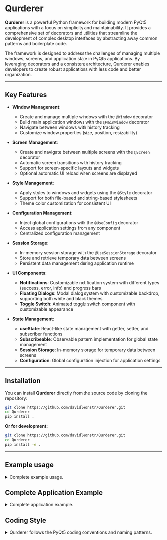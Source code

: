 # Qurderer

**Qurderer** is a powerful Python framework for building modern PyQt5 applications with a focus on simplicity and maintainability. It provides a comprehensive set of decorators and utilities that streamline the development of complex desktop interfaces by abstracting away common patterns and boilerplate code.

The framework is designed to address the challenges of managing multiple windows, screens, and application state in PyQt5 applications. By leveraging decorators and a consistent architecture, Qurderer enables developers to create robust applications with less code and better organization.

---

## Key Features

- **Window Management**:
  - Create and manage multiple windows with the `@Window` decorator
  - Build main application windows with the `@MainWindow` decorator
  - Navigate between windows with history tracking
  - Customize window properties (size, position, resizability)

- **Screen Management**:
  - Create and navigate between multiple screens with the `@Screen` decorator
  - Automatic screen transitions with history tracking
  - Support for screen-specific layouts and widgets
  - Optional automatic UI reload when screens are displayed

- **Style Management**:
  - Apply styles to windows and widgets using the `@Style` decorator
  - Support for both file-based and string-based stylesheets
  - Theme color customization for consistent UI

- **Configuration Management**:
  - Inject global configurations with the `@UseConfig` decorator
  - Access application settings from any component
  - Centralized configuration management

- **Session Storage**:
  - In-memory session storage with the `@UseSessionStorage` decorator
  - Store and retrieve temporary data between screens
  - Persistent data management during application runtime

- **UI Components**:
  - **Notifications**: Customizable notification system with different types (success, error, info) and progress bars
  - **Floating Dialogs**: Modal dialog system with customizable backdrop, supporting both white and black themes
  - **Toggle Switch**: Animated toggle switch component with customizable appearance

- **State Management**:
  - **useState**: React-like state management with getter, setter, and subscriber functions
  - **Subscribeable**: Observable pattern implementation for global state management
  - **Session Storage**: In-memory storage for temporary data between screens
  - **Configuration**: Global configuration injection for application settings

---

## Installation

You can install **Qurderer** directly from the source code by cloning the repository:

```bash
git clone https://github.com/davidleonstr/Qurderer.git
cd Qurderer
pip install .
```
**Or for development:**
```bash
git clone https://github.com/davidleonstr/Qurderer.git
cd Qurderer
pip install -e .
```

---

## Example usage

<details>
<summary>Complete example usage.</summary>

### Main Window Setup

```python
import Qurderer
from PyQt5.QtGui import QIcon
from PyQt5.QtWidgets import QMainWindow, QWidget
from typing import Callable

@Qurderer.MainWindow('Main Window', [100, 100, 600, 400], QIcon(), resizable=True, maximizable=True)
class MyApp(QMainWindow):
    # Type hints for better IDE support
    title: str
    windowGeometry: list
    icon: QIcon
    addScreen: Callable[[QWidget], None]
    setScreen: Callable[[str], None]
    createWindow: Callable[[QMainWindow], None]
    setWindow: Callable[[str], None]
    closeWindow: Callable[[str], None]
    onWindowClose: Callable[[], None]
    goBack: Callable[[], None]
    screens: dict
    windows: dict

    def __init__(self):
        """Initialize the main window and add screens."""
        super().__init__()

        # Add screen
        screen = ScreenClass(self)
        self.addScreen(screen)

        # Set the initial screen
        self.setScreen(screen.name)
```

### Screen Definition

```python
import Qurderer
from PyQt5.QtWidgets import QWidget
from typing import Callable

@Qurderer.Screen('screen', autoreloadUI=False) 
class ScreenClass(QWidget):
    # Type hints for better IDE support
    name: str
    screenName: str
    reloadUI: Callable[[], None]
    setScreenName: Callable[[str], None]

    def __init__(self, parent):
        super().__init__(parent)
        self.widgetParent = parent  # Necessary if autoreloadUI = true
        self.UI(parent)

    def UI(self, parent) -> None:  # Necessary if autoreloadUI = true
        """
        The entire UI is loaded here.
        """
        pass
```

### Window

```python
from PyQt5.QtGui import QIcon
from PyQt5.QtWidgets import QMainWindow, QWidget
from typing import Callable

@Qurderer.Window('popup', 'Popup Window', [710, 100, 400, 150], QIcon(), resizable=False)
class PopupWindow(QMainWindow):
    # Type hints for better IDE support
    title: str
    windowGeometry: list
    icon: QIcon
    addScreen: Callable[[QWidget], None]
    setScreen: Callable[[str], None]
    setWindowName: Callable[[str], None]
    goBack: Callable[[], None]
    screens: dict
    name: str

    """Popup window with screen management and session storage."""
    def __init__(self, parent):
        """Initialize the popup window with screen management."""
        super().__init__(parent)
        self.mainWindow = parent
```

### State Management Examples

Qurderer provides powerful state management tools inspired by React's hooks and the Observable pattern. Here are examples of how to use them:

#### useState Example

The `useState` function provides React-like state management with getter, setter, and subscriber functions:

```python
from Qurderer.stores import useState
from PyQt5.QtWidgets import QWidget, QVBoxLayout, QLabel, QPushButton

@Qurderer.Screen('screen') 
class MyScreen(QWidget):
    def __init__(self, parent):
        super().__init__(parent)
        self.widgetParent = parent
        
        # Create state with initial value
        self.count, self.setCount, self.subscribeCount = useState(0)
        
        # Subscribe to state changes
        self.subscribeCount(self.onCountChange)
        
        # Create UI
        self.UI(parent)
        
        # Update UI with initial value
        self.countLabel.setText(f"Count: {self.count()}")
    
    def UI(self, parent):
        layout = QVBoxLayout()
        
        # Display current count
        self.countLabel = QLabel(f"Count: {self.count()}")
        
        # Button to increment count
        button = QPushButton("Increment")
        button.clicked.connect(self.incrementCount)
        
        layout.addWidget(self.countLabel)
        layout.addWidget(button)
        self.setLayout(layout)
    
    def incrementCount(self):
        # Update state
        self.setCount(self.count() + 1)
    
    def onCountChange(self, newValue):
        # Update UI when state changes
        self.countLabel.setText(f"Count: {newValue}")
```

#### Subscribeable Example

The `Subscribeable` class implements the Observer pattern for global state management:

```python
from Qurderer.stores import Subscribeable
from PyQt5.QtWidgets import QWidget, QVBoxLayout, QLabel, QPushButton

# Create a global subscribeable
counter = Subscribeable(0)

@Qurderer.Screen('screen') 
class MyScreen(QWidget):
    def __init__(self, parent):
        super().__init__(parent)
        self.widgetParent = parent
        
        # Subscribe to counter changes
        counter.subscribe(self.onCounterChange)
        
        # Create UI
        self.UI(parent)
        
        # Update UI with initial value
        self.counterLabel.setText(f"Counter: {counter.value}")
    
    def UI(self, parent):
        layout = QVBoxLayout()
        
        # Display current counter value
        self.counterLabel = QLabel(f"Counter: {counter.value}")
        
        # Button to increment counter
        button = QPushButton("Increment")
        button.clicked.connect(self.incrementCounter)
        
        layout.addWidget(self.counterLabel)
        layout.addWidget(button)
        self.setLayout(layout)
    
    def incrementCounter(self):
        # Update global counter
        counter.value = counter.value + 1
    
    def onCounterChange(self, newValue):
        # Update UI when counter changes
        self.counterLabel.setText(f"Counter: {newValue}")
```

#### Combining useState and Subscribeable

You can combine both approaches for a powerful state management system:

```python
from Qurderer.stores import useState, Subscribeable
from PyQt5.QtWidgets import QWidget, QVBoxLayout, QLabel, QPushButton, QLineEdit

# Global state
user = Subscribeable({"name": "Guest", "loggedIn": False})

@Qurderer.Screen('login-screen') 
class LoginScreen(QWidget):
    def __init__(self, parent):
        super().__init__(parent)
        self.widgetParent = parent
        
        # Local state
        self.username, self.setUsername, self.subscribeUsername = useState("")
        self.password, self.setPassword, _ = useState("")
        
        # Subscribe to changes
        self.subscribeUsername(self.onUsernameChange)
        user.subscribe(self.onUserChange)
        
        # Create UI
        self.UI(parent)
    
    def UI(self, parent):
        layout = QVBoxLayout()
        
        # Username input
        usernameInput = QLineEdit(self.username())
        usernameInput.textChanged.connect(self.setUsername)
        
        # Password input
        passwordInput = QLineEdit(self.password())
        passwordInput.setEchoMode(QLineEdit.Password)
        passwordInput.textChanged.connect(self.setPassword)
        
        # Login button
        loginButton = QPushButton("Login")
        loginButton.clicked.connect(self.login)
        
        # Status label
        self.statusLabel = QLabel("Not logged in")
        
        layout.addWidget(QLabel("Username:"))
        layout.addWidget(usernameInput)
        layout.addWidget(QLabel("Password:"))
        layout.addWidget(passwordInput)
        layout.addWidget(loginButton)
        layout.addWidget(self.statusLabel)
        
        self.setLayout(layout)
    
    def login(self):
        # Example login logic
        if self.username() == "admin" and self.password() == "password":
            # Update global user state
            user.value = {"name": self.username(), "loggedIn": True}
        else:
            self.statusLabel.setText("Invalid credentials")
    
    def onUsernameChange(self, newValue):
        # Update UI based on local state
        if newValue == "admin":
            self.statusLabel.setText("Admin user detected")
    
    def onUserChange(self, newValue):
        # Update UI based on global state
        if newValue["loggedIn"]:
            self.statusLabel.setText(f"Logged in as {newValue['name']}")
```

</details>

## Complete Application Example

<details>
<summary>Complete application example.</summary>
<br>

```python
import Qurderer
import sys
from PyQt5.QtWidgets import QApplication, QLabel, QVBoxLayout, QWidget, QPushButton, QMainWindow, QHBoxLayout, QSpinBox, QLineEdit
from PyQt5.QtGui import QIcon
from PyQt5.QtCore import Qt
from dataclasses import dataclass
from Qurderer.stores import useState, Subscribeable

# Example of Style
style = '''
QPushButton {
    background-color: #007BFF;
    color: white;
    border-radius: 4px;
    padding: 8px 16px;
    font-size: 14px;
    border: none;
}
QPushButton:hover {
    background-color: #0056b3; 
}
QPushButton:pressed {
    background-color: #004080;
}

QLabel {
    font-size: 16px;
    font-weight: semibold; 
}

QSpinBox, QLineEdit {
    padding: 8px;
    border-radius: 4px;
    border: 1px solid #ccc;
    font-size: 14px;
}
'''

# Configuration example class
@dataclass
class Config:
    message = 'hello world!'

# Global config
config = Config()

# Example of Subscribeable
counter = Qurderer.stores.Subscribeable(0)

@Qurderer.MainWindow('Main Window', [100, 100, 800, 600], QIcon())
@Qurderer.Style(style)
@Qurderer.UseConfig(config)
@Qurderer.UseSessionStorage()
class MyApp(QMainWindow):
    """Main window for the application that manages multiple screens and notifications."""
    def __init__(self):
        """Initialize the main window and add screens."""
        super().__init__()

        # Add screens
        mainScreen = MainScreen(self)
        otherScreen = OtherScreen(self)
        storeScreen = StoreScreen(self)
        self.addScreen(mainScreen)
        self.addScreen(otherScreen)
        self.addScreen(storeScreen)

        # Set the initial screen
        self.setScreen(mainScreen.name)

        # Create a popup window
        self.createWindow(PopupWindow(self))
        self.createWindow(OtherPopupWindow(self))

@Qurderer.Screen('main')
@Qurderer.UseConfig(config)
@Qurderer.UseSessionStorage()
class MainScreen(QWidget):
    """Main screen with session storage and button interaction."""
    def __init__(self, parent):
        """Initialize the main screen's UI elements and session storage."""
        super().__init__(parent)
        self.widgetParent = parent
        self.UI(parent)

    def UI(self, parent) -> None:
        layout = QVBoxLayout()

        # UI elements
        label = QLabel('Main Screen')
        label.setAlignment(Qt.AlignCenter)

        # Example of session storage
        self.SessionStorage.setItem('test<1>', 'hello world!')
        sessionLabel = QLabel(f"Session data: {self.SessionStorage.getItem('test<1>')}")
        sessionLabel.setAlignment(Qt.AlignCenter)

        # Example of configuration
        configLabel = QLabel(f'Configuration data: {self.Config.message}')
        configLabel.setAlignment(Qt.AlignCenter)

        # Button to show a notification
        buttonNotify = QPushButton('Show Notification')
        buttonNotify.clicked.connect(lambda: Qurderer.components.Notify('This is a notification!', 3000, parent))

        # Button to navigate to another screen
        buttonNavigate = QPushButton('Go to Other Screen')
        buttonNavigate.clicked.connect(lambda: parent.setScreen('other'))
        
        # Button to navigate to store screen
        buttonStore = QPushButton('Go to Store Screen')
        buttonStore.clicked.connect(lambda: parent.setScreen('store'))

        # Button to open a popup window
        buttonPopup = QPushButton('Open Popup')
        buttonPopup.clicked.connect(lambda: parent.createWindow(PopupWindow(parent)))

        buttonClosePopup = QPushButton('Close Popup')
        buttonClosePopup.clicked.connect(lambda: parent.closeWindow(PopupWindow(parent).name))

        # Dialog example
        dialogLayout = QVBoxLayout()
        dialogLayout.addWidget(QLabel('Hello in dialog.'))

        dialog = Qurderer.components.Dialog(parent, dialogLayout)

        buttonDialog = QPushButton('Close Dialog')
        buttonDialog.clicked.connect(dialog.close)

        dialog.addWidget(buttonDialog)

        buttonOpenDialog = QPushButton('Open Dialog')
        buttonOpenDialog.clicked.connect(dialog.show)

        buttonSetSessionData = QPushButton('Set test<2>')
        buttonSetSessionData.clicked.connect(lambda: self.SessionStorage.setItem('test<2>', 'hello world!'))
        
        # Add widgets to the layout
        layout.addWidget(label)
        layout.addWidget(configLabel)
        layout.addWidget(sessionLabel)
        layout.addWidget(buttonNotify)
        layout.addWidget(buttonNavigate)
        layout.addWidget(buttonStore)
        layout.addWidget(buttonPopup)
        layout.addWidget(buttonClosePopup)
        layout.addWidget(buttonOpenDialog)
        layout.addWidget(buttonSetSessionData)

        # Set the layout
        self.setLayout(layout)

@Qurderer.Screen('other', autoreloadUI=True)
@Qurderer.UseSessionStorage()
class OtherScreen(QWidget):
    """Secondary screen with session storage and navigation."""
    def __init__(self, parent):
        """Initialize the other screen's UI elements and session storage."""
        super().__init__(parent)
        self.widgetParent = parent
        self.UI(parent)

    def UI(self, parent) -> None:
        layout = QVBoxLayout()

        # UI elements
        label = QLabel('Other Screen')
        label.setAlignment(Qt.AlignCenter)

        # Example of session storage
        sessionLabel = QLabel(f"Session data test<1>: {self.SessionStorage.getItem('test<1>')}")
        sessionLabel.setAlignment(Qt.AlignCenter)

        sessionTestReload = QLabel(f"Session data test<2>: {self.SessionStorage.getItem('test<2>')}")
        sessionTestReload.setAlignment(Qt.AlignCenter)

        buttonReloadUI = QPushButton('Reload UI')
        buttonReloadUI.clicked.connect(self.reloadUI)

        # Button to navigate back to the main screen
        buttonBack = QPushButton('Go Back to Main Screen')
        buttonBack.clicked.connect(lambda: parent.setScreen('main'))
        
        # Button to navigate to store screen
        buttonStore = QPushButton('Go to Store Screen')
        buttonStore.clicked.connect(lambda: parent.setScreen('store'))

        # Add widgets to the layout
        layout.addWidget(label)
        layout.addWidget(sessionLabel)
        layout.addWidget(sessionTestReload)
        layout.addWidget(buttonBack)
        layout.addWidget(buttonStore)
        layout.addWidget(buttonReloadUI)

        # Set the layout
        self.setLayout(layout)

@Qurderer.Screen('store')
class StoreScreen(QWidget):
    """Screen demonstrating the use of useState and Subscribeable."""
    def __init__(self, parent):
        """Initialize the store screen with useState and Subscribeable examples."""
        super().__init__(parent)
        self.widgetParent = parent
        
        # Create useState examples
        self.count, self.setCount, self.subscribeCount = Qurderer.stores.useState(0)
        self.text, self.setText, self.subscribeText = Qurderer.stores.useState("Hello from useState!")
        
        # Subscribe to counter changes
        counter.subscribe(self.onCounterChange)
        
        # Create UI
        self.UI(parent)
        
        # Subscribe to state changes
        self.subscribeCount(self.onCountChange)
        self.subscribeText(self.onTextChange)
        
        # Update UI with initial values
        self.countLabel.setText(f"Count: {self.count()}")
        self.textLabel.setText(f"Text: {self.text()}")
        self.counterLabel.setText(f"Counter: {counter.value}")

    def UI(self, parent) -> None:
        """Set up the user interface for the store screen."""
        mainLayout = QVBoxLayout()
        
        # Title
        title = QLabel('Store Examples')
        title.setAlignment(Qt.AlignCenter)
        mainLayout.addWidget(title)
        
        # useState example section
        useStateSection = QVBoxLayout()
        useStateTitle = QLabel('useState Example')
        useStateTitle.setAlignment(Qt.AlignCenter)
        useStateSection.addWidget(useStateTitle)
        
        # Count example
        countLayout = QHBoxLayout()
        self.countLabel = QLabel(f"Count: {self.count()}")
        countButton = QPushButton("Increment Count")
        countButton.clicked.connect(self.incrementCount)
        countLayout.addWidget(self.countLabel)
        countLayout.addWidget(countButton)
        useStateSection.addLayout(countLayout)
        
        # Text example
        textLayout = QHBoxLayout()
        self.textLabel = QLabel(f"Text: {self.text()}")
        textInput = QLineEdit(self.text())
        textInput.textChanged.connect(self.setText)
        textLayout.addWidget(self.textLabel)
        textLayout.addWidget(textInput)
        useStateSection.addLayout(textLayout)
        
        mainLayout.addLayout(useStateSection)
        
        # Subscribeable example section
        subscribeableSection = QVBoxLayout()
        subscribeableTitle = QLabel('Subscribeable Example')
        subscribeableTitle.setAlignment(Qt.AlignCenter)
        subscribeableSection.addWidget(subscribeableTitle)
        
        # Counter example
        counterLayout = QHBoxLayout()
        self.counterLabel = QLabel(f"Counter: {counter.value}")
        counterButton = QPushButton("Increment Counter")
        counterButton.clicked.connect(self.incrementCounter)
        counterLayout.addWidget(self.counterLabel)
        counterLayout.addWidget(counterButton)
        subscribeableSection.addLayout(counterLayout)
        
        mainLayout.addLayout(subscribeableSection)
        
        # Navigation buttons
        navLayout = QHBoxLayout()
        buttonBack = QPushButton('Go Back to Main Screen')
        buttonBack.clicked.connect(lambda: parent.setScreen('main'))
        buttonOther = QPushButton('Go to Other Screen')
        buttonOther.clicked.connect(lambda: parent.setScreen('other'))
        navLayout.addWidget(buttonBack)
        navLayout.addWidget(buttonOther)
        mainLayout.addLayout(navLayout)
        
        # Set the layout
        self.setLayout(mainLayout)
    
    def incrementCount(self):
        """Increment the count state."""
        self.setCount(self.count() + 1)
    
    def incrementCounter(self):
        """Increment the counter Subscribeable."""
        counter.value = counter.value + 1
    
    def onCountChange(self, newValue):
        """Handle count state changes."""
        self.countLabel.setText(f"Count: {newValue}")
        Qurderer.components.Notify(f"Count changed to {newValue}", 1000, self.widgetParent)
    
    def onTextChange(self, newValue):
        """Handle text state changes."""
        self.textLabel.setText(f"Text: {newValue}")
    
    def onCounterChange(self, newValue):
        """Handle counter Subscribeable changes."""
        self.counterLabel.setText(f"Counter: {newValue}")
        Qurderer.components.Notify(f"Counter changed to {newValue}", 1000, self.widgetParent)

@Qurderer.Window('popup', 'Popup Window', [710, 100, 400, 150], QIcon(), resizable=False)
@Qurderer.UseSessionStorage()
class PopupWindow(QMainWindow):
    """Popup window with screen management and session storage."""
    def __init__(self, parent):
        """Initialize the popup window with screen management."""
        super().__init__(parent)
        self.mainWindow = parent

        # Create and add the main popup screen
        self.mainScreen = PopupMainScreen(self)
        self.addScreen(self.mainScreen)
        self.setScreen(self.mainScreen.name)

    def closePopup(self):
        """Close the popup window."""
        self.mainWindow.closeWindow(self.name)

@Qurderer.Screen('popup-main')
@Qurderer.UseSessionStorage()
class PopupMainScreen(QWidget):
    """Main screen for the popup window."""
    def __init__(self, parent):
        """Initialize the popup main screen."""
        super().__init__(parent)
        self.widgetParent = parent
        self.UI(parent)

    def UI(self, parent) -> None:
        """Set up the user interface."""
        # Crear el layout principal
        mainLayout = QVBoxLayout()

        # UI elements
        label = QLabel('This is a popup window')
        label.setAlignment(Qt.AlignCenter)

        # Button to close the popup window
        buttonClose = QPushButton('Close Popup')
        buttonClose.clicked.connect(parent.closePopup)

        # Button to get session data
        buttonGetSession = QPushButton('Get Session Data')
        buttonGetSession.clicked.connect(self.showSessionData)

        # Example of ToggleSwitch
        toggle = Qurderer.components.ToggleSwitch(self, checked=True)

        # Add widgets to the layout
        mainLayout.addWidget(label)
        mainLayout.addWidget(buttonClose)
        mainLayout.addWidget(buttonGetSession)
        mainLayout.addWidget(toggle)

        # Set the layout
        self.setLayout(mainLayout)

    def showSessionData(self):
        """Show session data in a notification."""
        value = self.SessionStorage.getItem('test<1>')
        Qurderer.components.Notify(f'Session data: {value}', 3000, self.widgetParent)

@Qurderer.Window('otherpopup', 'Other Popup Window', [710, 285, 400, 150], QIcon(), resizable=False)
@Qurderer.UseSessionStorage()
class OtherPopupWindow(QMainWindow):
    """Popup window with screen management."""
    def __init__(self, parent):
        """Initialize the popup window with screen management."""
        super().__init__(parent)
        self.mainWindow = parent

        # Add and set initial screen
        self.mainScreen = OtherNoneScreen(self)
        self.addScreen(self.mainScreen)
        self.setScreen(self.mainScreen.name)

    def closePopup(self):
        """Close the popup window."""
        self.mainWindow.closeWindow(self.name)

@Qurderer.Screen('other-none', autoreloadUI=True)
@Qurderer.UseSessionStorage()
class OtherNoneScreen(QWidget):
    """Screen for the other popup window."""
    def __init__(self, parent):
        """Initialize the screen."""
        super().__init__(parent)
        self.widgetParent = parent
        self.UI(parent)

    def UI(self, parent) -> None:
        """Set up the user interface."""
        # Crear el layout principal
        mainLayout = QVBoxLayout()

        # UI elements
        label = QLabel('Other-none Screen')
        label.setAlignment(Qt.AlignCenter)

        buttonReloadUI = QPushButton('Reload UI')
        buttonReloadUI.clicked.connect(self.reloadUI)

        # Add widgets to the layout
        mainLayout.addWidget(label)
        mainLayout.addWidget(buttonReloadUI)

        # Set the layout
        self.setLayout(mainLayout)

# Run the application
if __name__ == "__main__":
    app = QApplication(sys.argv)
    window = MyApp()
    window.show()
    sys.exit(app.exec_())
```
</details>

## Coding Style

<details>
<summary>Qurderer follows the PyQt5 coding conventions and naming patterns.</summary>
<br>

- **Class Names**: Use PascalCase for class names (e.g., `QMainWindow`, `QWidget`, `MyCustomWidget`)
- **Method Names**: Use camelCase for method names (e.g., `setText`, `addWidget`, `connect`)
- **Variable Names**: Use camelCase for variable names (e.g., `mainWindow`, `buttonLabel`, `widgetParent`)
- **Signal Names**: Use camelCase and start with a verb (e.g., `clicked`, `textChanged`, `valueChanged`)
- **Slot Names**: Use camelCase and start with a verb (e.g., `onButtonClick`, `handleTextChange`)
- **Constants**: Use UPPER_CASE for constants (e.g., `MAX_WIDTH`, `DEFAULT_TIMEOUT`)
- **Private Members**: Use underscore prefix for private members (e.g., `_privateMethod`, `_privateVariable`)

This consistent style makes the code more readable and maintainable, while following the established PyQt5 conventions.
</details>
